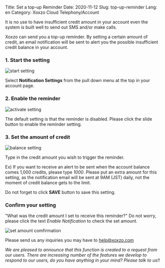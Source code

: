 Title: Set a top-up Reminder
Date: 2020-11-12
Slug: top-up-reminder
Lang: en
Category: Xoxzo Cloud Telephony/Account


It is no use to have insufficient credit amount in your account even the system is built
well to send out SMS and/or make calls.

Xoxzo can send you a top-up reminder. By setting a certain amount of credit, an email notification
will be sent to alert you the possible insufficient credit balance in your account.


### 1. Start the setting

![start setting](/images/top_up_reminder-en-01.jpg)

Select **Notification Settings** from the pull down menu at the top in your account page.

### 2. Enable the reminder

![activate setting](/images/top_up_reminder-en-02.jpg)

The default setting is that the reminder is disabled. Please click the slide button to enable the reminder setting.

### 3. Set the amount of credit

![balance setting](/images/top_up_reminder-en-03.jpg)

Type in the credit amount you wish to trigger the reminder.

Ex) If you want to receive an alert to be sent when the account balance comes 1,000 credits, 
please type _1000_. Please put an extra amount for this setting, as the notification email will be sent 
at 9AM (JST) daily, not the moment of credit balance gets to the limit.

Do not forget to click **SAVE** button to save this setting.

### Confirm your setting

"What was the credit amount I set to receive this reminder?"
Do not worry, please click the text _Enable Notification_ to check the set amount.

![set amount comfirmation](/images/top_up_reminder-en-04.jpg)


Please send us any inquiries you may have to help@xoxzo.com 

_We are pleased to announce that this function is created to a request from our users. There are increasing number of the features we develop to respond to our users, do you have anything in your mind? Please talk to us!!_
